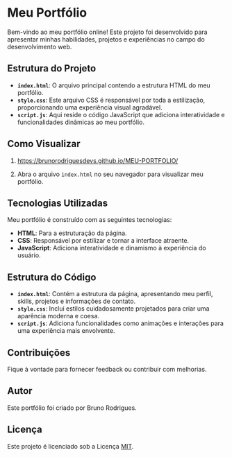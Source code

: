 

# Meu Portfólio

Bem-vindo ao meu portfólio online! Este projeto foi desenvolvido para apresentar minhas habilidades, projetos e experiências no campo do desenvolvimento web.

## Estrutura do Projeto

- **`index.html`**: O arquivo principal contendo a estrutura HTML do meu portfólio.
- **`style.css`**: Este arquivo CSS é responsável por toda a estilização, proporcionando uma experiência visual agradável.
- **`script.js`**: Aqui reside o código JavaScript que adiciona interatividade e funcionalidades dinâmicas ao meu portfólio.

## Como Visualizar

1. https://brunorodriguesdevs.github.io/MEU-PORTFOLIO/

2. Abra o arquivo `index.html` no seu navegador para visualizar meu portfólio.

## Tecnologias Utilizadas

Meu portfólio é construído com as seguintes tecnologias:

- **HTML**: Para a estruturação da página.
- **CSS**: Responsável por estilizar e tornar a interface atraente.
- **JavaScript**: Adiciona interatividade e dinamismo à experiência do usuário.

## Estrutura do Código

- **`index.html`**: Contém a estrutura da página, apresentando meu perfil, skills, projetos e informações de contato.
- **`style.css`**: Inclui estilos cuidadosamente projetados para criar uma aparência moderna e coesa.
- **`script.js`**: Adiciona funcionalidades como animações e interações para uma experiência mais envolvente.

## Contribuições

Fique à vontade para fornecer feedback ou contribuir com melhorias.
## Autor

Este portfólio foi criado por Bruno Rodrigues.

## Licença

Este projeto é licenciado sob a Licença [MIT](LICENSE).
```



